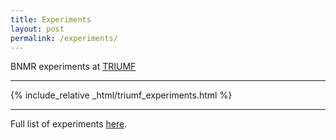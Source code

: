 ```yaml
---
title: Experiments
layout: post
permalink: /experiments/
---
```


BNMR experiments at [TRIUMF](https://www.triumf.ca/) 

---

{% include_relative _html/triumf_experiments.html %}

---

Full list of experiments [here](https://mis.triumf.ca/science/experiment/list.jsf?schedule=View+all&discipline=View+all&status=View+all).
